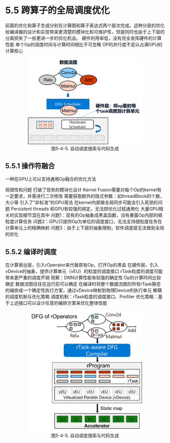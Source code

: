 <!--Copyright © Microsoft Corporation. All rights reserved.
  适用于[License](https://github.com/microsoft/AI-System/blob/main/LICENSE)版权许可-->

# 5.5 跨算子的全局调度优化
前面的优化和算子生成分别在计算图和算子表达式两个层次完成。这种分层的优化给编译器的设计和实现带来更清楚的模块化和可维护性，但是同时也由于上下层的分离损失了一些更进一步的优化机会。
硬件利用率低，没有完全发挥硬件的计算性能
单个Op的调度时间与计算时间相比不可忽略
OP的并行度不足以占满GPU的计算核心

<center> <img src="./img/5-5-1-framework.png" width="360" height="" /></center>
<center>图5-4-5. 自动调度搜索与代码生成</center>

## 5.5.1	操作符融合
一种在GPU上可以支持通用Op融合的优化方法

局限性和问题
打破了现有的模块化设计
Kernel Fusion需要对每个Op的kernel有一定要求，并需进行二次修改
需要获取额外的隐式参数：如threadBlock的个数，大小等
引入了“非标准”的GPU用法
在kernel内部做全局同步可能会引入死锁的问题
Persistent threads
和GPU有较强的绑定，无法把优化过程通用化
大量GPU相关的实现细节混在其中
问题1：现有的Op抽象成黑盒函数，没有暴露Op内部的细粒度计算任务
问题2：GPU只提供Op为单位的调度接口，无法支持细粒度任务在计算单元上的精确映射
问题3：由于上下层的抽象限制，软件调度层无法做到全局的优化


## 5.5.2	编译时调度
在计算表达层，引入rOperator来代替原有Op，打开Op的黑盒
在硬件层，引入vDevice的抽象，提供计算单元（vEU）的粒度的调度接口
rTask粒度的调度可能带来更严重的调度开销
观察：DNN计算性能有较强的确定性
Op的计算时间比较确定
数据流图往往在运行前可以确定
在编译时将整个数据流图的所有rTask静态的编排成一个确定性执行方案，通过vDevice映射到物理Device的执行单元
解耦的调度机制与优化策略
调度机制：rTask粒度的调度接口、Profiler
优化策略：基于上述接口可以设计任意的编排方案来优化整体性能

<center> <img src="./img/5-5-2-co.png" width="360" height="" /></center>
<center>图5-4-5. 自动调度搜索与代码生成</center>